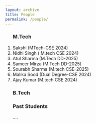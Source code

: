 ```yaml
---
layout: archive
title: People
permalink: /people/
---
```

<ol>
 <h3> M.Tech </h3> 
<li>
Sakshi (MTech-CSE 2024)
</li>
 <li>
 Nidhi Singh ( M.tech CSE 2024)
 </li>
 <li>
Atul Sharma (M.Tech DD-2025)
 </li>
 <li>
 Sameer Mirza (M.Tech DD-2025)
 </li>
<li>
  Sourabh Sharma (M.tech CSE-2025)
 </li>
<li>
Malika Sood (Dual Degree-CSE 2024)
</li>
 <li>
 Ajay Kumar (M.tech CSE 2024)
 </li>

</ol>
<ol>
 <h3> B.Tech </h3>
 </ol>

 <ol>
 <h3> Past Students </h3> 
<p> .... </p> </ol>
